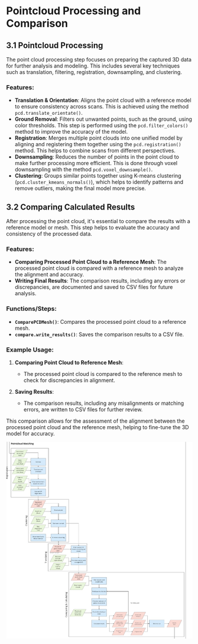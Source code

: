 # Pointcloud Processing and Comparison

## 3.1 Pointcloud Processing

The point cloud processing step focuses on preparing the captured 3D data for further analysis and modeling. This includes several key techniques such as translation, filtering, registration, downsampling, and clustering.

### Features:
- **Translation & Orientation**: Aligns the point cloud with a reference model to ensure consistency across scans. This is achieved using the method `pcd.translate_orientate()`.
- **Ground Removal**: Filters out unwanted points, such as the ground, using color thresholds. This step is performed using the `pcd.filter_colors()` method to improve the accuracy of the model.
- **Registration**: Merges multiple point clouds into one unified model by aligning and registering them together using the `pcd.registration()` method. This helps to combine scans from different perspectives.
- **Downsampling**: Reduces the number of points in the point cloud to make further processing more efficient. This is done through voxel downsampling with the method `pcd.voxel_downsample()`.
- **Clustering**: Groups similar points together using K-means clustering (`pcd.cluster_kmeans_normals()`), which helps to identify patterns and remove outliers, making the final model more precise.

## 3.2 Comparing Calculated Results

After processing the point cloud, it's essential to compare the results with a reference model or mesh. This step helps to evaluate the accuracy and consistency of the processed data.

### Features:
- **Comparing Processed Point Cloud to a Reference Mesh**: The processed point cloud is compared with a reference mesh to analyze the alignment and accuracy.
- **Writing Final Results**: The comparison results, including any errors or discrepancies, are documented and saved to CSV files for future analysis.

### Functions/Steps:
- **`ComparePCDMesh()`**: Compares the processed point cloud to a reference mesh.
- **`compare.write_results()`**: Saves the comparison results to a CSV file.

### Example Usage:
1. **Comparing Point Cloud to Reference Mesh**:
   - The processed point cloud is compared to the reference mesh to check for discrepancies in alignment.
   
2. **Saving Results**:
   - The comparison results, including any misalignments or matching errors, are written to CSV files for further review.

This comparison allows for the assessment of the alignment between the processed point cloud and the reference mesh, helping to fine-tune the 3D model for accuracy.


![Workflow Overview](img/Data_Workflow.jpg)
